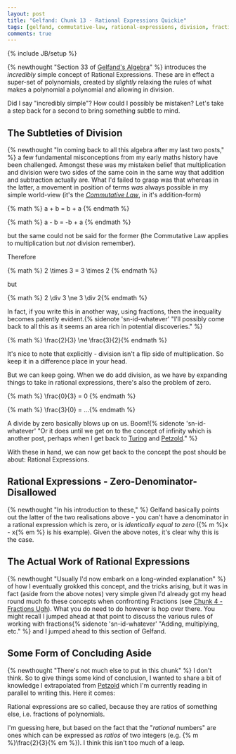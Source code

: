 ```yaml
---
layout: post
title: "Gelfand: Chunk 13 - Rational Expressions Quickie"
tags: [gelfand, commutative-law, rational-expressions, division, fractions, polynomials]
comments: true
---
```

{% include JB/setup %}

{% newthought "Section 33 of [Gelfand's Algebra](https://www.amazon.co.uk/Algebra-I-M-Gelfand/dp/0817636773)" %} introduces the _incredibly_ simple concept of Rational Expressions.  These are in effect a super-set of polynomials, created by _slightly_ relaxing the rules of what makes a polynomial a polynomial and allowing in division.

Did I say "incredibly simple"?  How could I possibly be mistaken? Let's take a step back for a second to bring something subtle to mind.

## The Subtleties of Division
{% newthought "In coming back to all this algebra after my last two posts," %} a few fundamental misconceptions from my early maths history have been challenged.  Amongst these was my mistaken belief that multiplication and division were two sides of the same coin in the same way that addition and subtraction actually are.  What I'd failed to grasp was that whereas in the latter, a movement in position of terms _was_ always possible in my simple world-view (it's the [_Commutative Law_](https://andrewharmellaw.github.io/2016/11/23/gelfands-algebra-chunk-2-commutative-associative-and-distributive-laws), in it's addition-form) 

{% math %} a + b = b + a {% endmath %}

{% math %} a - b = -b + a {% endmath %}

but the same could not be said for the former (the Commutative Law applies to multiplication but _not_ division remember).  

Therefore

{% math %} 2 \times 3 = 3 \times 2 {% endmath %}

but

{% math %} 2 \div 3 \ne 3 \div 2{% endmath %}

In fact, if you write this in another way, using fractions, then the inequality becomes patently evident.{% sidenote 'sn-id-whatever' "I'll possibly come back to all this as it seems an area rich in potential discoveries." %}

{% math %} \frac{2}{3} \ne \frac{3}{2}{% endmath %}

It's nice to note that explicitly - division isn't a flip side of multiplication.  So keep it in a difference place in your head.

But we can keep going.  When we do add division, as we have by expanding things to take in rational expressions, there's also the problem of zero.

{% math %} \frac{0}{3} = 0 {% endmath %}

{% math %} \frac{3}{0} = ...{% endmath %}

A divide by zero basically blows up on us. Boom!{% sidenote 'sn-id-whatever' "Or it does until we get on to the concept of infinity which is another post, perhaps when I get back to [Turing](http://www.turingarchive.org/browse.php/b/12) and [Petzold](https://www.amazon.co.uk/Annotated-Turing-Through-Historic-Computability/dp/0470229055)." %}

With these in hand, we can now get back to the concept the post should be about: Rational Expressions.

## Rational Expressions - Zero-Denominator-Disallowed
{% newthought "In his introduction to these," %} Gelfand basically points out the latter of the two realisations above - you can't have a denominator in a rational expression which is zero, or is _identically equal to zero_ ({% m %}x - x{% em %} is his example).  Given the above notes, it's clear why this is the case.

## The Actual Work of Rational Expressions
{% newthought "Usually I'd now embark on a long-winded explanation" %} of how I eventually grokked this concept, and the tricks arising, but it was in fact (aside from the above notes) very simple given I'd already got my head round much fo these concepts when confronting Fractions (see [Chunk 4 - Fractions Ugh](https://andrewharmellaw.github.io/2016/11/30/gelfands-algebra-chunk-4-fractions-urgh)).  What you do need to do however is hop over there. You might recall I jumped ahead at that point to discuss the various rules of working with fractions{% sidenote 'sn-id-whatever' "Adding, multiplying, etc." %} and I jumped ahead to this section of Gelfand.  

## Some Form of Concluding Aside
{% newthought "There's not much else to put in this chunk" %} I don't think.  So to give things some kind of conclusion, I wanted to share a bit of knowledge I extrapolated from [Petzold](https://www.amazon.co.uk/Annotated-Turing-Through-Historic-Computability/dp/0470229055) which I'm currently reading in parallel to writing this.  Here it comes:

Rational expressions are so called, because they are ratios of something else, i.e. fractions of polynomials.  

I'm guessing here, but based on the fact that the "_rational_ numbers" are ones which can be expressed as _ratios_ of two integers (e.g. {% m %}\frac{2}{3}{% em %}). I think this isn't too much of a leap.
